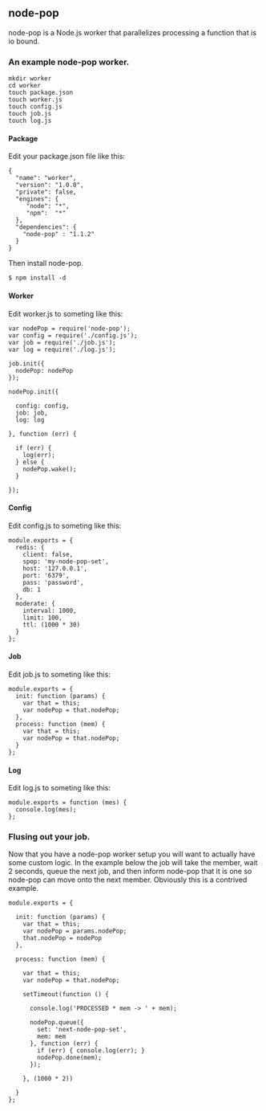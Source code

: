 ## node-pop

node-pop is a Node.js worker that parallelizes processing a function that is io bound.

### An example node-pop worker.

    mkdir worker
    cd worker
    touch package.json
    touch worker.js
    touch config.js
    touch job.js
    touch log.js
    
#### Package

Edit your package.json file like this:

    {
      "name": "worker",
      "version": "1.0.0",
      "private": false,
      "engines": {
         "node": "*",
         "npm":  "*"
      },
      "dependencies": {
        "node-pop" : "1.1.2"
      }
    }

Then install node-pop.

    $ npm install -d

#### Worker

Edit worker.js to someting like this:

    var nodePop = require('node-pop');
    var config = require('./config.js');
    var job = require('./job.js');
    var log = require('./log.js');

    job.init({
      nodePop: nodePop
    });

    nodePop.init({

      config: config,
      job: job,
      log: log

    }, function (err) {

      if (err) {
        log(err);
      } else {
        nodePop.wake();  
      }

    });

#### Config

Edit config.js to someting like this:

    module.exports = {
      redis: {
        client: false,
        spop: 'my-node-pop-set',
        host: '127.0.0.1',
        port: '6379',
        pass: 'password',
        db: 1
      },
      moderate: {
        interval: 1000,
        limit: 100,
        ttl: (1000 * 30)
      }
    };

#### Job

Edit job.js to someting like this:

    module.exports = {
      init: function (params) {
        var that = this;
        var nodePop = that.nodePop;
      },
      process: function (mem) {
        var that = this;
        var nodePop = that.nodePop;
      }
    };

#### Log

Edit log.js to someting like this:

    module.exports = function (mes) {
      console.log(mes);
    };
    

### Flusing out your job.

Now that you have a node-pop worker setup you will want to actually have some custom logic. In the example below the job will take the member, wait 2 seconds, queue the next job, and then inform node-pop that it is one so node-pop can move onto the next member. Obviously this is a contrived example.

    module.exports = {
    
      init: function (params) {
        var that = this;
        var nodePop = params.nodePop;
        that.nodePop = nodePop
      },
      
      process: function (mem) {
      
        var that = this;
        var nodePop = that.nodePop;
      
        setTimeout(function () {
        
          console.log('PROCESSED * mem -> ' + mem);
          
          nodePop.queue({
            set: 'next-node-pop-set',
            mem: mem
          }, function (err) {
            if (err) { console.log(err); }
            nodePop.done(mem);
          });
          
        }, (1000 * 2))
        
      }
    };

    
